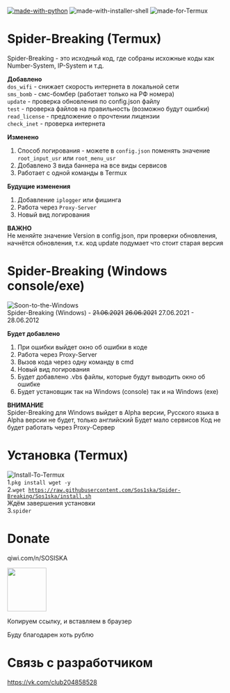 [![made-with-python](https://img.shields.io/badge/Made%20with-Python-1f425f.svg)](https://www.python.org/)
![made-with-installer-shell](https://img.shields.io/badge/Made-Installer%20to%20Shell-green)
![made-for-Termux](https://img.shields.io/badge/Made-For%20Termux-red) 
# Spider-Breaking (Termux)
Spider-Breaking - это исходный код, где собраны исхожные коды как Number-System, IP-System и т.д.

****Добавлено****<br>
<code>dos_wifi</code> - снижает скорость интернета в локальной сети<br>
<code>sms_bomb</code> - смс-бомбер (работает только на РФ номера)<br>
<code>update</code> - проверка обновления по config.json файлу<br>
<code>test</code> - проверка файлов на правильность (возможно будут ошибки)<br>
<code>read_license</code> - предложение о прочтении лицензии<br>
<code>check_inet</code> - проверка интернета<br>

****Изменено****<br>
1. Способ логирования - можете в <code>config.json</code> поменять значение <code>root_input_usr</code> или <code>root_menu_usr</code><br>
2. Добавлено 3 вида баннера на все виды сервисов<br>
3. Работает с одной команды в Termux<br>

****Будущие изменения****<br>
1. Добавление <code>iplogger</code> или фишинга<br>
2. Работа через <code>Proxy-Server</code><br>
3. Новый вид логирования

****ВАЖНО****<br>
Не меняйте значение Version в config.json, при проверки обновления, начнётся обновления, т.к. код update подумает что стоит старая версия

# Spider-Breaking (Windows console/exe)
![Soon-to-the-Windows](https://img.shields.io/badge/Soon%20to-The%20Windows-blue) <br>
Spider-Breaking (Windows) - <strike>21.06.2021</strike> <strike>26.06.2021</strike> 27.06.2021 - 28.06.2012

****Будет добавлено****<br>
1. При ошибки выйдет окно об ошибки в коде<br>
2. Работа через Proxy-Server<br>
3. Вызов кода через одну команду в cmd<br>
4. Новый вид логирования<br>
5. Будет добавлено .vbs файлы, которые будут выводить окно об ошибке<br>
6. Будет установщик так на Windows (console) так и на Windows (exe)<br>

****ВНИМАНИЕ****<br>
Spider-Breaking для Windows выйдет в Alpha версии, Русского языка в Alpha версии не будет, только английский
Будет мало сервисов 
Код не будет работать через Proxy-Сервер

# Установка (Termux)
![Install-To-Termux](https://img.shields.io/badge/Install-For%20Termux-red)<br>
1.<code>pkg install wget -y</code><br>
2.<code>wget https://raw.githubusercontent.com/Sos1ska/Spider-Breaking/Sos1ska/install.sh</code><br>
Ждём завершения установки<br>
3.<code>spider</code><br>

# Donate 

qiwi.com/n/SOSISKA 
                  
<img src="https://static.qiwi.com/img/qiwi_com/header/qiwi-wallet-logo.svg" width="90" height="100">



Копируем ссылку, и вставляем в браузер

Буду благодарен хоть рублю


# Связь с разработчиком 

https://vk.com/club204858528
